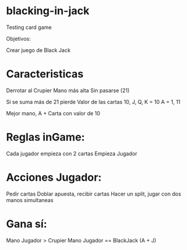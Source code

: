 # blacking-in-jack
Testing card game

Objetivos:

Crear juego de Black Jack

# Caracteristicas

Derrotar al Crupier
Mano más alta
Sin pasarse (21)

Si se suma más de 21 pierde
Valor de las cartas
10, J, Q, K = 10
A = 1, 11

Mejor mano, A + Carta con valor de 10

# Reglas inGame:

Cada jugador empieza con 2 cartas
Empieza Jugador

# Acciones Jugador:

Pedir cartas
Doblar apuesta, recibir cartas
Hacer un split, jugar con dos manos simultaneas

# Gana sí:
Mano Jugador > Crupier
Mano Jugador == BlackJack (A + J)
